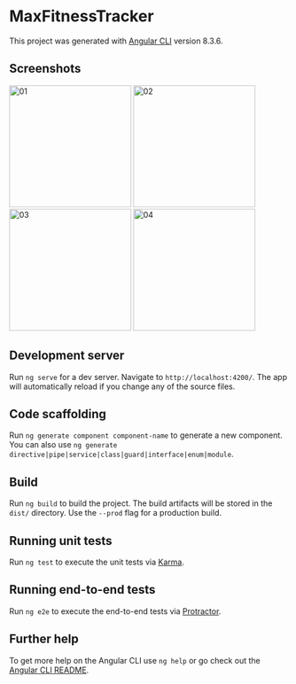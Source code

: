 # MaxFitnessTracker

This project was generated with [Angular CLI](https://github.com/angular/angular-cli) version 8.3.6.

## Screenshots

<img width="220" alt="01" src="https://user-images.githubusercontent.com/13722768/69873244-91478800-1296-11ea-8fc9-f38325f16790.png">
<img width="220" alt="02" src="https://user-images.githubusercontent.com/13722768/69873247-91e01e80-1296-11ea-9dd6-ce98a403e31b.png">
<img width="220" alt="03" src="https://user-images.githubusercontent.com/13722768/69873248-91e01e80-1296-11ea-84bf-5d73f9578334.png">
<img width="220" alt="04" src="https://user-images.githubusercontent.com/13722768/69873251-91e01e80-1296-11ea-93ad-1bacf0fcf149.png">

## Development server

Run `ng serve` for a dev server. Navigate to `http://localhost:4200/`. The app will automatically reload if you change any of the source files.

## Code scaffolding

Run `ng generate component component-name` to generate a new component. You can also use `ng generate directive|pipe|service|class|guard|interface|enum|module`.

## Build

Run `ng build` to build the project. The build artifacts will be stored in the `dist/` directory. Use the `--prod` flag for a production build.

## Running unit tests

Run `ng test` to execute the unit tests via [Karma](https://karma-runner.github.io).

## Running end-to-end tests

Run `ng e2e` to execute the end-to-end tests via [Protractor](http://www.protractortest.org/).

## Further help

To get more help on the Angular CLI use `ng help` or go check out the [Angular CLI README](https://github.com/angular/angular-cli/blob/master/README.md).
